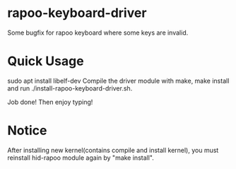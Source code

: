 # rapoo-keyboard-driver
Some bugfix for rapoo keyboard where some keys are invalid.

# Quick Usage
sudo apt install libelf-dev
Compile the driver module with make, make install and run ./install-rapoo-keyboard-driver.sh.

Job done! Then enjoy typing!

# Notice
After installing new kernel(contains compile and install kernel),
you must reinstall hid-rapoo module again by "make install".
